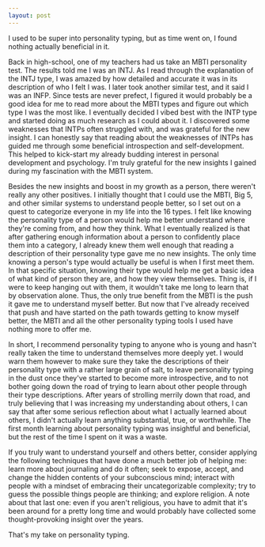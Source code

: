 ```yaml
---
layout: post
---
```


I used to be super into personality typing, but as time went on, I found nothing actually beneficial in it. 

Back in high-school, one of my teachers had us take an MBTI personality test. The results told me I was an INTJ. As I read through the explanation of the INTJ type, I was amazed by how detailed and accurate it was in its description of who I felt I was. I later took another similar test, and it said I was an INFP. Since tests are never prefect, I figured it would probably be a good idea for me to read more about the MBTI types and figure out which type I was the most like. I eventually decided I vibed best with the INTP type and started doing as much research as I could about it. I discovered some weaknesses that INTPs often struggled with, and was grateful for the new insight. I can honestly say that reading about the weaknesses of INTPs has guided me through some beneficial introspection and self-development. This helped to kick-start my already budding interest in personal development and psychology. I'm truly grateful for the new insights I gained during my fascination with the MBTI system.

Besides the new insights and boost in my growth as a person, there weren't really any other positives. I initially thought that I could use the MBTI, Big 5, and other similar systems to understand people better, so I set out on a quest to categorize everyone in my life into the 16 types. I felt like knowing the personality type of a person would help me better understand where they're coming from, and how they think. What I eventually realized is that after gathering enough information about a person to confidently place them into a category, I already knew them well enough that reading a description of their personality type gave me no new insights. The only time knowing a person's type would actually be useful is when I first meet them. In that specific situation, knowing their type would help me get a basic idea of what kind of person they are, and how they view themselves. Thing is, if I were to keep hanging out with them, it wouldn't take me long to learn that by observation alone. Thus, the only true benefit from the MBTI is the push it gave me to understand myself better. But now that I've already received that push and have started on the path towards getting to know myself better, the MBTI and all the other personality typing tools I used have nothing more to offer me. 

In short, I recommend personality typing to anyone who is young and hasn't really taken the time to understand themselves more deeply yet. I would warn them however to make sure they take the descriptions of their personality type with a rather large grain of salt, to leave personality typing in the dust once they've started to become more introspective, and to not bother going down the road of trying to learn about other people through their type descriptions. After years of strolling merrily down that road, and truly believing that I was increasing my understanding about others, I can say that after some serious reflection about what I actually learned about others, I didn't actually learn anything substantial, true, or worthwhile. The first month learning about personality typing was insightful and beneficial, but the rest of the time I spent on it was a waste.

If you truly want to understand yourself and others better, consider applying the following techniques that have done a much better job of helping me: learn more about journaling and do it often; seek to expose, accept, and change the hidden contents of your subconscious mind; interact with people with a mindset of embracing their uncategorizable complexity; try to guess the possible things people are thinking; and explore religion. A note about that last one: even if you aren't religious, you have to admit that it's been around for a pretty long time and would probably have collected some thought-provoking insight over the years.

That's my take on personality typing.
